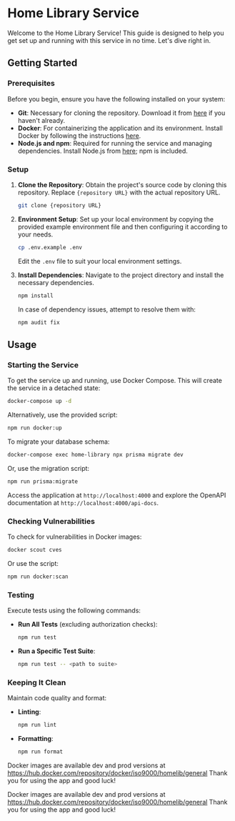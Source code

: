 
# Home Library Service

Welcome to the Home Library Service! This guide is designed to help you get set up and running with this service in no time. Let's dive right in.

## Getting Started

### Prerequisites

Before you begin, ensure you have the following installed on your system:
- **Git**: Necessary for cloning the repository. Download it from [here](https://git-scm.com/downloads) if you haven't already.
- **Docker**: For containerizing the application and its environment. Install Docker by following the instructions [here](https://docs.docker.com/get-docker/).
- **Node.js and npm**: Required for running the service and managing dependencies. Install Node.js from [here](https://nodejs.org/en/download/); npm is included.

### Setup

1. **Clone the Repository**: Obtain the project's source code by cloning this repository. Replace `{repository URL}` with the actual repository URL.

    ```bash
    git clone {repository URL}
    ```

2. **Environment Setup**: Set up your local environment by copying the provided example environment file and then configuring it according to your needs.

    ```bash
    cp .env.example .env
    ```

    Edit the `.env` file to suit your local environment settings.

3. **Install Dependencies**: Navigate to the project directory and install the necessary dependencies.

    ```bash
    npm install
    ```

    In case of dependency issues, attempt to resolve them with:

    ```bash
    npm audit fix
    ```

## Usage

### Starting the Service

To get the service up and running, use Docker Compose. This will create the service in a detached state:

```bash
docker-compose up -d
```

Alternatively, use the provided script:

```bash
npm run docker:up
```

To migrate your database schema:

```bash
docker-compose exec home-library npx prisma migrate dev
```

Or, use the migration script:

```bash
npm run prisma:migrate
```

Access the application at `http://localhost:4000` and explore the OpenAPI documentation at `http://localhost:4000/api-docs`.

### Checking Vulnerabilities

To check for vulnerabilities in Docker images:

```bash
docker scout cves
```

Or use the script:

```bash
npm run docker:scan
```

### Testing

Execute tests using the following commands:

- **Run All Tests** (excluding authorization checks):

    ```bash
    npm run test
    ```

- **Run a Specific Test Suite**:

    ```bash
    npm run test -- <path to suite>
    ```


### Keeping It Clean

Maintain code quality and format:

- **Linting**:

    ```bash
    npm run lint
    ```

- **Formatting**:

    ```bash
    npm run format
    ```

Docker images are available dev and prod versions at https://hub.docker.com/repository/docker/iso9000/homelib/general
Thank you for using the app and good luck! 


Docker images are available dev and prod versions at https://hub.docker.com/repository/docker/iso9000/homelib/general
Thank you for using the app and good luck! 
